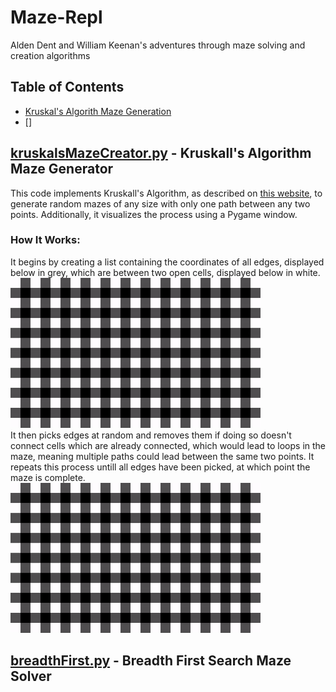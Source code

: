 # Maze-Repl
Alden Dent and William Keenan's adventures through maze solving and creation algorithms

## Table of Contents
* [Kruskal's Algorith Maze Generation](#kruskalsmazecreatorpy---kruskalls-algorithm-maze-generation) <br/>
* []

## [kruskalsMazeCreator.py](https://github.com/willhk10/Maze-Repl/blob/main/kruskalsMazeCreator.py) - Kruskall's Algorithm Maze Generator
This code implements Kruskall's Algorithm, as described on [this website](https://weblog.jamisbuck.org/2011/1/3/maze-generation-kruskal-s-algorithm), to generate random mazes of any size with only one path between any two points. Additionally, it visualizes the process using a Pygame window.
### How It Works:
It begins by creating a list containing the coordinates of all edges, displayed below in grey, which are between two open cells, displayed below in white.
<br/><img src="https://github.com/willhk10/Maze-Repl/blob/main/Media/kruskalsBeforeCreation.png" alt="alt text" width="400" height="240"><br/>
It then picks edges at random and removes them if doing so doesn't connect cells which are already connected, which would lead to loops in the maze, meaning multiple paths could lead between the same two points. It repeats this process untill all edges have been picked, at which point the maze is complete.
<br/><img src="https://github.com/willhk10/Maze-Repl/blob/main/Media/kruskalsInAction.gif" alt="alt text" width="400" height="240"><br/>

## [breadthFirst.py](https://github.com/willhk10/Maze-Repl/blob/main/breadthFirst.py) - Breadth First Search Maze Solver


